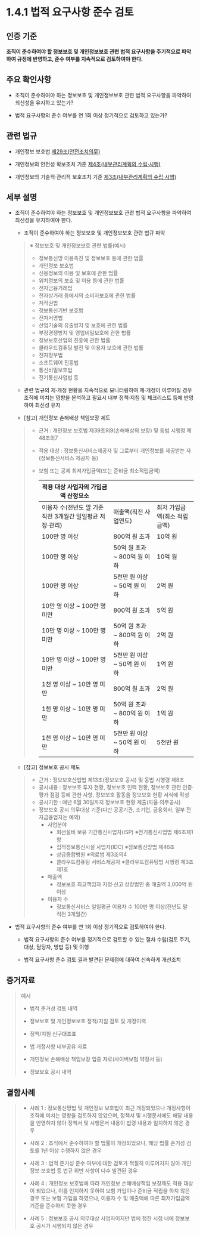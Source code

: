 # 1.4.1 법적 요구사항 준수 검토

## 인증 기준

**조직이 준수하여야 할 정보보호 및 개인정보보호 관련 법적 요구사항을 주기적으로 파악하여 규정에 반영하고, 준수 여부를 지속적으로 검토하여야 한다.**

## 주요 확인사항

- 조직이 준수하여야 하는 정보보호 및 개인정보보호 관련 법적 요구사항을 파악하여 최신성을 유지하고 있는가?

- 법적 요구사항의 준수 여부를 연 1회 이상 정기적으로 검토하고 있는가?

## 관련 법규

- 개인정보 보호법 [제29조(안전조치의무)](https://www.law.go.kr/법령/개인정보보호법/제29조 "페이지로 이동")

- 개인정보의 안전성 확보조치 기준 [제4조(내부관리계획의 수립·시행)](https://www.law.go.kr/행정규칙/(개인정보보호위원회)개인정보의안전성확보조치기준/제4조 "페이지로 이동")

- 개인정보의 기술적·관리적 보호조치 기준 [제3조(내부관리계획의 수립·시행)](https://www.law.go.kr/행정규칙/(개인정보보호위원회)개인정보의기술적·관리적보호조치기준/제3조 "페이지로 이동")

## 세부 설명

- 조직이 준수하여야 하는 정보보호 및 개인정보보호 관련 법적 요구사항을 파악하여 최신성을 유지하여야 한다.

    - 조직이 준수하여야 하는 정보보호 및 개인정보보호 관련 법규 파악
    >
    > ※ 정보보호 및 개인정보보호 관련 법률(예시)
    >
    > - 정보통신망 이용촉진 및 정보보호 등에 관한 법률
    > - 개인정보 보호법
    > - 신용정보의 이용 및 보호에 관한 법률
    > - 위치정보의 보호 및 이용 등에 관한 법률
    > - 전자금융거래법
    > - 전자상거래 등에서의 소비자보호에 관한 법률
    > - 저작권법
    > - 정보통신기반 보호법
    > - 전자서명법
    > - 산업기술의 유출방지 및 보호에 관한 법률
    > - 부정경쟁방지 및 영업비밀보호에 관한 법률
    > - 정보보호산업의 진흥에 관한 법률
    > - 클라우드컴퓨팅 발전 및 이용자 보호에 관한 법률
    > - 전자정부법
    > - 소프트웨어 진흥법
    > - 통신비밀보호법
    > - 전기통신사업법 등

    - 관련 법규의 제·개정 현황을 지속적으로 모니터링하여 제·개정이 이루어질 경우 조직에 미치는 영향을 분석하고 필요시 내부 정책·지침 및 체크리스트 등에 반영하여 최신성 유지

    - [참고] 개인정보 손해배상 책임보장 제도
    >
    > - 근거 : 개인정보 보호법 제39조의9(손해배상의 보장) 및 동법 시행령 제48조의7
    > - 적용 대상 : 정보통신서비스제공자 및 그로부터 개인정보를 제공받는 자(정보통신서비스 제공자 등)
    > - 보험 또는 공제 최저가입금액(또는 준비금 최소적립금액)
    >
    >   | 적용 대상 사업자의 가입금액 산정요소 ||  |
    >   | --- | --- | --- |
    >   | 이용자 수(전년도 말 기준 직전 3개월간 일일평균 저장·관리) | 매출액(직전 사업연도) | 최저 가입금액(최소 적립금액) |
    >   | 100만 명 이상 | 800억 원 초과 | 10억 원 |
    >   | 100만 명 이상 | 50억 원 초과 ~ 800억 원 이하 | 10억 원 |
    >   | 100만 명 이상 | 5천만 원 이상 ~ 50억 원 이하 | 2억 원 |
    >   | 10만 명 이상 ~ 100만 명 미만 | 800억 원 초과 | 5억 원 |
    >   | 10만 명 이상 ~ 100만 명 미만 | 50억 원 초과 ~ 800억 원 이하 | 2억 원 |
    >   | 10만 명 이상 ~ 100만 명 미만 | 5천만 원 이상 ~ 50억 원 이하 | 1억 원 |
    >   | 1천 명 이상 ~ 10만 명 미만 | 800억 원 초과 | 2억 원 |
    >   | 1천 명 이상 ~ 10만 명 미만 | 50억 원 초과 ~ 800억 원 이하 | 1억 원 |
    >   | 1천 명 이상 ~ 10만 명 미만 | 5천만 원 이상 ~ 50억 원 이하 | 5천만 원 |

    - [참고] 정보보호 공시 제도
    >
    > - 근거 : 정보보호산업법 제13조(정보보호 공시) 및 동법 시행령 제8조
    > - 공시내용 : 정보보호 투자 현황, 정보보호 인력 현황, 정보보호 관련 인증·평가·점검 등에 관한 사항, 정보보호 활동을 정보보호 현황 서식에 작성
    > - 공시기한 : 매년 6월 30일까지 정보보호 현황 제출(자율·의무공시)
    > - 정보보호 공시 의무대상 기준(다만 공공기관, 소기업, 금융회사, 일부 전자금융업자는 예외)
    >     - 사업분야
    >         - 회선설비 보유 기간통신사업자(ISP) ※전기통신사업법 제6조제1항
    >         - 집적정보통신시설 사업자(IDC) ※정보통신망법 제46조
    >         - 상급종합병원 ※의료법 제3조의4
    >         - 클라우드컴퓨팅 서비스제공자 ※클라우드컴퓨팅법 시행령 제3조제1호
    >     - 매출액
    >         - 정보보호 최고책임자 지정·신고 상장법인 중 매출액 3,000억 원 이상
    >     - 이용자 수
    >         - 정보통신서비스 일일평균 이용자 수 100만 명 이상(전년도 말 직전 3개월간)

- 법적 요구사항의 준수 여부를 연 1회 이상 정기적으로 검토하여야 한다.

    - 법적 요구사항의 준수 여부를 정기적으로 검토할 수 있는 절차 수립(검토 주기, 대상, 담당자, 방법 등) 및 이행

    - 법적 요구사항 준수 검토 결과 발견된 문제점에 대하여 신속하게 개선조치

## 증거자료

> 예시
>
> - 법적 준거성 검토 내역
>
> - 정보보호 및 개인정보보호 정책/지침 검토 및 개정이력
>
> - 정책/지침 신구대조표
>
> - 법 개정사항 내부공유 자료
>
> - 개인정보 손해배상 책임보장 입증 자료(사이버보험 약정서 등)
>
> - 정보보호 공시 내역

## 결함사례

> - 사례 1 : 정보통신망법 및 개인정보 보호법이 최근 개정되었으나 개정사항이 조직에 미치는 영향을 검토하지 않았으며, 정책서 및 시행문서에도 해당 내용을 반영하지 않아 정책서 및 시행문서 내용이 법령 내용과 일치하지 않은 경우
>
> - 사례 2 : 조직에서 준수하여야 할 법률이 개정되었으나, 해당 법률 준거성 검토를 1년 이상 수행하지 않은 경우
>
> - 사례 3 : 법적 준거성 준수 여부에 대한 검토가 적절히 이루어지지 않아 개인정보 보호법 등 법규 위반 사항이 다수 발견된 경우
>
> - 사례 4 : 개인정보 보호법에 따라 개인정보 손해배상책임 보장제도 적용 대상이 되었으나, 이를 인지하지 못하여 보험 가입이나 준비금 적립을 하지 않은 경우 또는 보험 가입을 하였으나, 이용자 수 및 매출액에 따른 최저가입금액 기준을 준수하지 못한 경우
>
> - 사례 5 : 정보보호 공시 의무대상 사업자이지만 법에 정한 시점 내에 정보보호 공시가 시행되지 않은 경우
